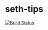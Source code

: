 # seth-tips
[![Build Status](https://travis-ci.org/Erechtheus/seth-tips.svg?branch=master)](https://travis-ci.org/Erechtheus/seth-tips)